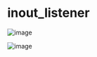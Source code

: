 # inout_listener

![image](https://github.com/user-attachments/assets/58b06e15-a13b-406d-b0e5-b0f8722e1322)

![image](https://github.com/user-attachments/assets/188be082-ab94-4b7e-975b-71d5eb9f4b9a)

